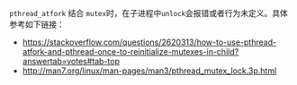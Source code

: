 
`pthread_atfork` 结合 `mutex`时，在子进程中`unlock`会报错或者行为未定义。具体参考如下链接：

* https://stackoverflow.com/questions/2620313/how-to-use-pthread-atfork-and-pthread-once-to-reinitialize-mutexes-in-child?answertab=votes#tab-top
* http://man7.org/linux/man-pages/man3/pthread_mutex_lock.3p.html
